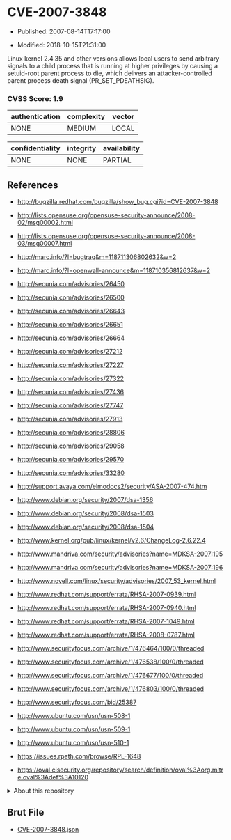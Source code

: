 # CVE-2007-3848

- Published: 2007-08-14T17:17:00

- Modified: 2018-10-15T21:31:00

Linux kernel 2.4.35 and other versions allows local users to send arbitrary signals to a child process that is running at higher privileges by causing a setuid-root parent process to die, which delivers an attacker-controlled parent process death signal (PR_SET_PDEATHSIG).

### CVSS Score: **1.9**

| authentication | complexity | vector |
| --- | --- | --- |
| NONE | MEDIUM | LOCAL |

| confidentiality | integrity | availability |
| --- | --- | --- |
| NONE | NONE | PARTIAL |

## References

* http://bugzilla.redhat.com/bugzilla/show_bug.cgi?id=CVE-2007-3848

* http://lists.opensuse.org/opensuse-security-announce/2008-02/msg00002.html

* http://lists.opensuse.org/opensuse-security-announce/2008-03/msg00007.html

* http://marc.info/?l=bugtraq&m=118711306802632&w=2

* http://marc.info/?l=openwall-announce&m=118710356812637&w=2

* http://secunia.com/advisories/26450

* http://secunia.com/advisories/26500

* http://secunia.com/advisories/26643

* http://secunia.com/advisories/26651

* http://secunia.com/advisories/26664

* http://secunia.com/advisories/27212

* http://secunia.com/advisories/27227

* http://secunia.com/advisories/27322

* http://secunia.com/advisories/27436

* http://secunia.com/advisories/27747

* http://secunia.com/advisories/27913

* http://secunia.com/advisories/28806

* http://secunia.com/advisories/29058

* http://secunia.com/advisories/29570

* http://secunia.com/advisories/33280

* http://support.avaya.com/elmodocs2/security/ASA-2007-474.htm

* http://www.debian.org/security/2007/dsa-1356

* http://www.debian.org/security/2008/dsa-1503

* http://www.debian.org/security/2008/dsa-1504

* http://www.kernel.org/pub/linux/kernel/v2.6/ChangeLog-2.6.22.4

* http://www.mandriva.com/security/advisories?name=MDKSA-2007:195

* http://www.mandriva.com/security/advisories?name=MDKSA-2007:196

* http://www.novell.com/linux/security/advisories/2007_53_kernel.html

* http://www.redhat.com/support/errata/RHSA-2007-0939.html

* http://www.redhat.com/support/errata/RHSA-2007-0940.html

* http://www.redhat.com/support/errata/RHSA-2007-1049.html

* http://www.redhat.com/support/errata/RHSA-2008-0787.html

* http://www.securityfocus.com/archive/1/476464/100/0/threaded

* http://www.securityfocus.com/archive/1/476538/100/0/threaded

* http://www.securityfocus.com/archive/1/476677/100/0/threaded

* http://www.securityfocus.com/archive/1/476803/100/0/threaded

* http://www.securityfocus.com/bid/25387

* http://www.ubuntu.com/usn/usn-508-1

* http://www.ubuntu.com/usn/usn-509-1

* http://www.ubuntu.com/usn/usn-510-1

* https://issues.rpath.com/browse/RPL-1648

* https://oval.cisecurity.org/repository/search/definition/oval%3Aorg.mitre.oval%3Adef%3A10120

<details>
<summary>About this repository</summary> 

  This repository is part of the project [Live Hack CVE](https://github.com/Live-Hack-CVE). Main website can be found [www.live-hack.org](https://www.live-hack.org) 
  
  Made by [Sn0wAlice](https://github.com/Sn0wAlice) for the people that care about security and need to have a feed of the latest CVEs. Hope you enjoy it, don't forget to star the repo and follow me on [Twitter](https://twitter.com/Sn0wAlice) and [Github](https://github.com/Sn0wAlice). And that is my [personnal website](https://www.alice-snow.me/)

  - [Home Page](https://github.com/Live-Hack-CVE)
  - [Framework](https://github.com/Live-Hack-CVE/cve-framework)
  - [CVE database](https://github.com/Live-Hack-CVE/full_database)
  - [Changelog](https://github.com/Live-Hack-CVE/Changelog)
</details>

## Brut File

* [CVE-2007-3848.json](https://raw.githubusercontent.com/Live-Hack-CVE/full_database/main/cves/2007/CVE-2007-3848.json)

